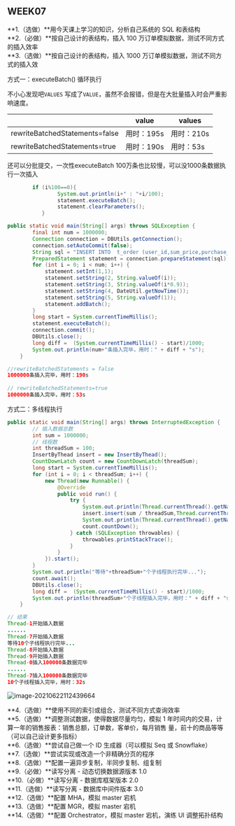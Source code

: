 ## WEEK07

**1.（选做）**用今天课上学习的知识，分析自己系统的 SQL 和表结构  
**2.（必做）**按自己设计的表结构，插入 100 万订单模拟数据，测试不同方式的插入效率  
**3.（选做）**按自己设计的表结构，插入 1000 万订单模拟数据，测试不同方式的插入效     

方式一：executeBatch() 循环执行

不小心发现吧`VALUES` 写成了`VALUE`，虽然不会报错，但是在大批量插入时会严重影响速度。

|                                | value      | values     |
| ------------------------------ | ---------- | ---------- |
| rewriteBatchedStatements=false | 用时：195s | 用时：210s |
| rewriteBatchedStatements=true  | 用时：190s | 用时：53s  |

还可以分批提交，一次性executeBatch 100万条也比较慢，可以没1000条数据执行一次插入

```java
		if (i%100==0){
                System.out.println(i+" : "+i/100);
                statement.executeBatch();
                statement.clearParameters();
           }
```



~~~java
public static void main(String[] args) throws SQLException {
        final int num = 1000000;
        Connection connection = DBUtils.getConnection();
        connection.setAutoCommit(false);
        String sql = "INSERT INTO  t_order (user_id,sum_price,purchase_price,create_time,order_status) VALUES (?,?,?,?,?) ";
        PreparedStatement statement = connection.prepareStatement(sql);
        for (int i = 0; i < num; i++) {
            statement.setInt(1,1);
            statement.setString(2, String.valueOf(i));
            statement.setString(3, String.valueOf(i*0.9));
            statement.setString(4, DateUtil.getNowTime());
            statement.setString(5, String.valueOf(1));
            statement.addBatch();
        }
        long start = System.currentTimeMillis();
        statement.executeBatch();
        connection.commit();
        DBUtils.close();
        long diff =  (System.currentTimeMillis() - start)/1000;
        System.out.println(num+"条插入完毕，用时：" + diff + "s");
    }

//rewriteBatchedStatements = false
1000000条插入完毕，用时：190s
    
// rewriteBatchedStatements=true
1000000条插入完毕，用时：53s
~~~

方式二：多线程执行

~~~java
public static void main(String[] args) throws InterruptedException {
        // 插入数据总数
        int sum = 1000000;
        // 线程数
        int threadSum = 100;
        InsertByThead insert = new InsertByThead();
        CountDownLatch count = new CountDownLatch(threadSum);
        long start = System.currentTimeMillis();
        for (int i = 0; i < threadSum; i++) {
            new Thread(new Runnable() {
                @Override
                public void run() {
                    try {
                        System.out.println(Thread.currentThread().getName()+"开始插入数据");
                        insert.insert(sum / threadSum,Thread.currentThread().getName());
                        System.out.println(Thread.currentThread().getName()+"插入"+(sum / threadSum)+"条数据完毕");
                        count.countDown();
                    } catch (SQLException throwables) {
                        throwables.printStackTrace();
                    }
                }
            }).start();
        }
        System.out.println("等待"+threadSum+"个子线程执行完毕...");
        count.await();
        DBUtils.close();
        long diff =  (System.currentTimeMillis() - start)/1000;
        System.out.println(threadSum+"个子线程插入完毕，用时：" + diff + "s");
    }
~~~

~~~java
// 结果
Thread-1开始插入数据
......
Thread-7开始插入数据
等待10个子线程执行完毕...
Thread-8开始插入数据
Thread-9开始插入数据
Thread-0插入100000条数据完毕
......
Thread-7插入100000条数据完毕
10个子线程插入完毕，用时：32s
~~~

![image-20210622112439664](E:\JavaCamp\java-advanced-exercise\Homework\week07\image-20210622112439664.png)



**4.（选做）**使用不同的索引或组合，测试不同方式查询效率  
**5.（选做）**调整测试数据，使得数据尽量均匀，模拟 1 年时间内的交易，计算一年的销售报表：销售总额，订单数，客单价，每月销售 量，前十的商品等等（可以自己设计更多指标）  
**6.（选做）**尝试自己做一个 ID 生成器（可以模拟 Seq 或 Snowflake）  
**7.（选做）**尝试实现或改造一个非精确分页的程序  
**8.（选做）**配置一遍异步复制，半同步复制、组复制  
**9.（必做）**读写分离 - 动态切换数据源版本 1.0  
**10.（必做）**读写分离 - 数据库框架版本 2.0  
**11.（选做）**读写分离 - 数据库中间件版本 3.0  
**12.（选做）**配置 MHA，模拟 master 宕机  
**13.（选做）**配置 MGR，模拟 master 宕机  
**14.（选做）**配置 Orchestrator，模拟 master 宕机，演练 UI 调整拓扑结构  

